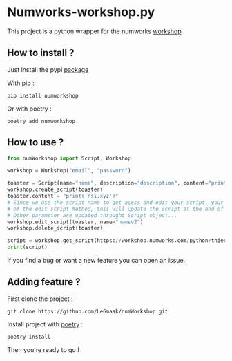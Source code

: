 # Numworks-workshop.py

This project is a python wrapper for the numworks [workshop](workshop.numworks.com/).

## How to install ?

Just install the pypi [package](https://pypi.org/project/numworkshop/)

With pip :

```
pip install numworkshop
```

Or with poetry :

```
poetry add numworkshop
```

## How to use ?

```py
from numWorkshop import Script, Workshop

workshop = Workshop("email", "password")

toaster = Script(name="name", description="description", content="print('hello-world')", public=True)
workshop.create_script(toaster)
toaster.content = "print('nsi.xyz')"
# Since we use the script name to get acess and edit your script, your should use the name parameter
# of the edit_script method, this will update the script at the end of the process and not break script
# Other parameter are updated throught Script object...
workshop.edit_script(toaster, name="namev2")
workshop.delete_script(toaster)

script = workshop.get_script(https://workshop.numworks.com/python/thierry-barry/annuite_constante)  # This return a script object.
print(script)
```

If you find a bug or want a new feature you can open an issue.

## Adding feature ?

First clone the project :

```
git clone https://github.com/LeGmask/numWorkshop.git
```

Install project with [poetry](https://python-poetry.org) :

```
poetry install
```

Then you're ready to go !
